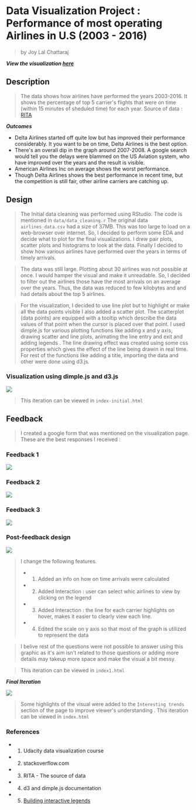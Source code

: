 # Data Visualization Project : Performance of most operating Airlines in U.S (2003 - 2016)

> by Joy Lal Chattaraj

***View the visualization <a href = "http://airlinesdimpleviz.bitballoon.com/"> here </a>***

## Description

> The data shows how airlines have performed the years 2003-2016. It shows the percentage of top 5 carrier's flights that were on time (within 15 minutes of sheduled time) for each year. Source of data : <a href = "http://www.transtats.bts.gov/OT_Delay/OT_DelayCause1.asp?pn=1">RITA</a>

***Outcomes***
<ul>
<li>Delta Airlines started off quite low but has improved their performance considerably. It you want to be on time, Delta Airlines is the best option.</li>
<li>There's an overall dip in the graph around 2007-2008. A google search would tell you the delays were blammed on the US Aviation system, who have improved over the years and the result is visible.
</li>
<li>American Airlines Inc on average shows the worst performance.</li>	
<li>Though Delta Airlines shows the best performance in recent time, but the competition is still fair, other airline carriers are catching up. </li>
</ul>

## Design

>The Initial data cleaning was performed using RStudio. The code is mentioned in `data/data_cleaning.r` The original data `airlines_data.csv` had a size of 37MB. This was too large to load on a web-browser over internet. So, I decided to perform some EDA and decide what to plot for the final visualizations. I drew pair plots, scatter plots and histograms to look at the data. Finally I decided to show how various airlines have performed over the years in terms of timely arrivals.

> The data was still large. Plotting about 30 airlines was not possible at once. I would hamper the visual and make it unreadable. So, I decided to filter out the airlines those have the most arrivals on an average over the years. Thus, the data was reduced to few kilobytes and and had details about the top 5 airlines. 

>For the visualization, I decided to use line plot but to highlight or make all the data points visible I also added a scatter plot. The scatterplot (data points) are equipped with a tooltip which describe the data values of that point when the cursor is placed over that point. I used dimple.js for various plotting functions like adding x and y axis, drawing scatter and line plots, animating the line entry and exit and adding legends . The line drawing effect was created using some css properties which gives the effect of the line being drawin in real time. For rest of the functions like adding a title, importing the data and other were done using d3.js.

### Visualization using dimple.js and d3.js

![](img/vis-initial.jpg)

> This iteration can be viewed in `index-initial.html`


## Feedback

> I created a google form that was mentioned on the visualization page. These are the best responses I received :

### Feedback 1

![](img/feedback1.jpg)

### Feedback 2

![](img/feedback2.jpg)

### Feedback 3

![](img/feedback3.jpg)


### Post-feedback design

![](img/vis-final.jpg)

> I change the following features. 
>* 1. Added an info on how on time arrivals were calculated
>* 2. Added Interaction : user can select whic airlines to view by clicking on the legend
>* 3. Added Interaction : the line for each carrier highlights on hover, makes it easier to clearly view each line.
>* 4. Edited the scale on y axis so that most of the graph is utilized to represent the data

> I belive rest of the questions were not possible to answer using this graphic as it's aim isn't related to those questions or adding more details may takeup more space and make the visual a bit messy.

> This iteration can be viewed in `index1.html`

***Final Iteration***

![](img/vis-final-final.jpg)

> Some highlights of the visual were added to the `Interesting trends` section of the page to improve viewer's understanding .
> This iteration can be viewed in `index.html`

### References

* 1. Udacity data visualization course
* 2. stackoverflow.com
* 3. RITA - The source of data
* 4. d3 and dimple.js documentation
* 5. <a href = "http://dimplejs.org/advanced_examples_viewer.html?id=advanced_interactive_legends">Building interactive legends</a>
